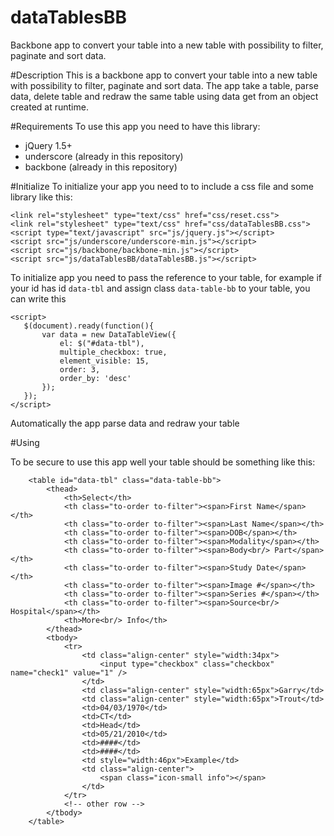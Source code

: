 dataTablesBB
============

Backbone app to convert your table into a new table with possibility to filter, paginate and sort data.

#Description
This is a backbone app to convert your table into a new table with possibility to filter, paginate and sort data.
The app take a table, parse data, delete table and redraw the same table using data get from an object created at runtime.

#Requirements
To use this app you need to have this library:
- jQuery 1.5+
- underscore (already in this repository)
- backbone (already in this repository)

#Initialize
To initialize your app you need to to include a css file and some library like this:

```
<link rel="stylesheet" type="text/css" href="css/reset.css">
<link rel="stylesheet" type="text/css" href="css/dataTablesBB.css">
<script type="text/javascript" src="js/jquery.js"></script>
<script src="js/underscore/underscore-min.js"></script>
<script src="js/backbone/backbone-min.js"></script>
<script src="js/dataTablesBB/dataTablesBB.js"></script>
```
To initialize app you need to pass the reference to your table, for example if your id has id ```data-tbl``` and assign class ```data-table-bb``` to your table, you can write this


```
<script>
   $(document).ready(function(){
       var data = new DataTableView({ 
           el: $("#data-tbl"),
           multiple_checkbox: true,
           element_visible: 15,
           order: 3,
           order_by: 'desc'
       });
   });
</script>
```

Automatically the app parse data and redraw your table

#Using

To be secure to use this app well your table should be something like this:

```
	<table id="data-tbl" class="data-table-bb">
        <thead>
            <th>Select</th>
            <th class="to-order to-filter"><span>First Name</span></th>
            <th class="to-order to-filter"><span>Last Name</span></th>
            <th class="to-order to-filter"><span>DOB</span></th>
            <th class="to-order to-filter"><span>Modality</span></th>
            <th class="to-order to-filter"><span>Body<br/> Part</span></th>
            <th class="to-order to-filter"><span>Study Date</span></th>
            <th class="to-order to-filter"><span>Image #</span></th>
            <th class="to-order to-filter"><span>Series #</span></th>
            <th class="to-order to-filter"><span>Source<br/> Hospital</span></th>
            <th>More<br/> Info</th>
        </thead>
        <tbody>
            <tr>
                <td class="align-center" style="width:34px">
                    <input type="checkbox" class="checkbox" name="check1" value="1" />
                </td>
                <td class="align-center" style="width:65px">Garry</td>
                <td class="align-center" style="width:65px">Trout</td>
                <td>04/03/1970</td>
                <td>CT</td>
                <td>Head</td>
                <td>05/21/2010</td>
                <td>####</td>
                <td>####</td>
                <td style="width:46px">Example</td>
                <td class="align-center">
                    <span class="icon-small info"></span>
                </td>
            </tr>
            <!-- other row -->
        </tbody>
    </table>
```